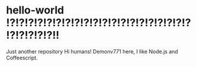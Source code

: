 # hello-world !?!?!?!?!?!?!?!?!?!?!?!?!?!?!?!?!?!?!?!?!?!?!?!?!?!!
Just another  repository
Hi humans!
Demonv771 here, I like Node.js and Coffeescript.
